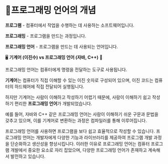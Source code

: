 # 📝프로그래밍 언어의 개념

**프로그램** - 컴퓨터에서 작업을 수행하는 데 사용하는 소프트웨어입니다.

**프로그래밍** - 프로그램을 만드는 과정입니다.

**프로그래밍 언어** - 프로그램을 만드는 데 사용되는 언어입니다.

🖥️ **기계어 (이진수) vs 프로그래밍 언어 (자바, C++)** 📝

프로그래밍 언어는 컴퓨터에게 명령을 전달하는 도구로 사용됩니다.   

**기계어**는 컴퓨터가 직접 이해할 수 있는 이진 숫자로 구성되어 있으며, 이진 코드는 컴퓨터의 하드웨어에 직접 전달되어 실행됩니다.

하지만 기계어는 사람이 이해하고 작성하기 어렵기 때문에, 사람이 이해하기 쉽고 작성하기 편리한 **프로그래밍 언어**가 개발되었습니다.

예를 들어, 자바와 C++ 같은 프로그래밍 언어는 사람이 이해하기 쉬운 구문과 문법을 갖추고 있으며, 이를 기계어로 변환하는 과정은 컴파일러를 통해 이루어집니다. 

프로그래밍 언어를 사용하면 프로그램을 보다 쉽고 효율적으로 작성할 수 있습니다. 프로그래밍 언어는 개발자에게 다양한 기능과 라이브러리를 제공하여 프로그램 개발 과정을 단순화하고 생산성을 향상시킵니다. 이러한 이유로 프로그래밍 언어는 컴퓨터 프로그램 개발에서 중요한 요소로 자리 잡았으며, 다양한 프로그래밍 언어가 존재하고 계속해서 발전하고 있습니다.

